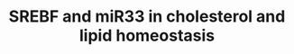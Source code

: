 ---
annotations:
- type: Pathway Ontology
  value: homeostasis pathway
authors:
- Mkutmon
- Lindarieswijk
description: This pathway describes transcription factor-microRNA circuits governing
  cholesterol and lipid homeostasis. It is based on a seminar by Dr. Anders Näär.
last-edited: 2016-10-06
organisms:
- Bos taurus
redirect_from:
- /index.php/Pathway:WP3137
- /instance/WP3137
schema-jsonld:
- '@context': https://schema.org/
  '@id': https://wikipathways.github.io/pathways/WP3137.html
  '@type': Dataset
  creator:
    '@type': Organization
    name: WikiPathways
  description: This pathway describes transcription factor-microRNA circuits governing
    cholesterol and lipid homeostasis. It is based on a seminar by Dr. Anders Näär.
  keywords:
  - PPARGC1A
  - LDLR
  - SREBF1
  - SIRT1
  - bta-mir-33b
  - SCD
  - NR1H3
  - bta-mir-33a
  - SIRT6
  - ABCA1
  - FASN
  - PPARA
  - PRKAA1
  - HMGCR
  - MTOR
  - HMGCS1
  - MED15
  - SREBF2
  license: CC0
  name: SREBF and miR33 in cholesterol and lipid homeostasis
seo: CreativeWork
title: SREBF and miR33 in cholesterol and lipid homeostasis
wpid: WP3137
---